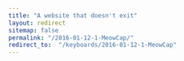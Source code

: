 ```yaml
---
title: "A website that doesn't exit"
layout: redirect
sitemap: false
permalink: "/2016-01-12-1-MeowCap/"
redirect_to:  "/keyboards/2016-01-12-1-MeowCap"
---
```

